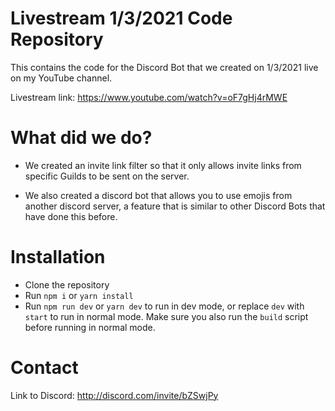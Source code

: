 # Livestream 1/3/2021 Code Repository

This contains the code for the Discord Bot that we created on 1/3/2021 live on my YouTube channel.

Livestream link: https://www.youtube.com/watch?v=oF7gHj4rMWE

# What did we do?

- We created an invite link filter so that it only allows invite links from specific Guilds to be sent on the server.

- We also created a discord bot that allows you to use emojis from another discord server, a feature that is similar to other Discord Bots that have done this before.

# Installation

- Clone the repository
- Run `npm i` or `yarn install`
- Run `npm run dev` or `yarn dev` to run in dev mode, or replace `dev` with `start` to run in normal mode. Make sure you also run the `build` script before running in normal mode.

# Contact

Link to Discord: http://discord.com/invite/bZSwjPy

